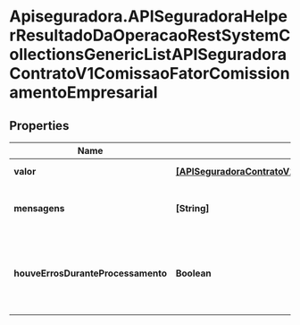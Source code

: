 # Apiseguradora.APISeguradoraHelperResultadoDaOperacaoRestSystemCollectionsGenericListAPISeguradoraContratoV1ComissaoFatorComissionamentoEmpresarial

## Properties
Name | Type | Description | Notes
------------ | ------------- | ------------- | -------------
**valor** | [**[APISeguradoraContratoV1ComissaoFatorComissionamentoEmpresarial]**](APISeguradoraContratoV1ComissaoFatorComissionamentoEmpresarial.md) | Valor da Operação | [optional] 
**mensagens** | **[String]** | Mensagens de contexto da operação | [optional] 
**houveErrosDuranteProcessamento** | **Boolean** | Indicador se a operação foi concluída com sucesso | [optional] 


